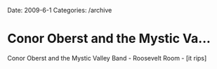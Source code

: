 Date: 2009-6-1
Categories: /archive

# Conor Oberst and the Mystic Va...

Conor Oberst and the Mystic Valley Band - Roosevelt Room - [it rips] 
